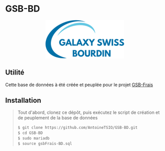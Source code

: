# GSB-BD
<p align="center">
    <img src="https://github.com/AntoineTSIO/GSB-Frais/blob/comptable/public/images/logogsb.png" width="250px"/>
</p>

## Utilité

Cette base de données à été créée et peuplée pour le projet [GSB-Frais](https://github.com/AntoineTSIO/GSB-Frais)


## Installation
> Tout d'abord, clonez ce dépôt, puis exécutez le script de création et de peuplement de la base de données
> ```bash
> $ git clone https://github.com/AntoineTSIO/GSB-BD.git
> $ cd GSB-BD
> $ sudo mariadb
> $ source gsbFrais-BD.sql
>```